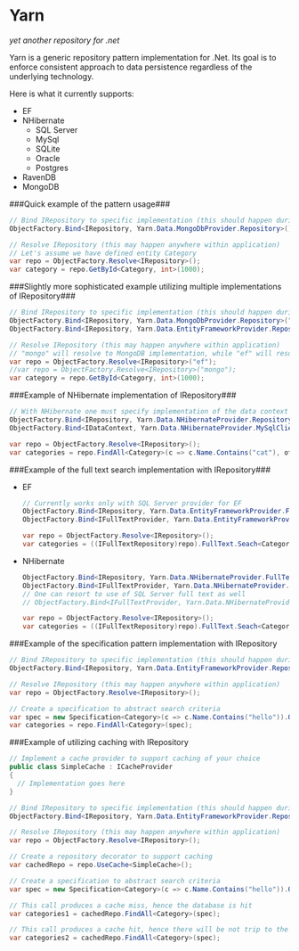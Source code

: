 Yarn
====
*yet another repository for .net*

Yarn is a generic repository pattern implementation for .Net.
Its goal is to enforce consistent approach to data persistence regardless of the underlying technology.

Here is what it currently supports:
- EF
- NHibernate
  - SQL Server
  - MySql
  - SQLite
  - Oracle
  - Postgres
- RavenDB
- MongoDB

###Quick example of the pattern usage###

```c#
// Bind IRepository to specific implementation (this should happen during application startup)
ObjectFactory.Bind<IRepository, Yarn.Data.MongoDbProvider.Repository>();

// Resolve IRepository (this may happen anywhere within application)
// Let's assume we have defined entity Category
var repo = ObjectFactory.Resolve<IRepository>();
var category = repo.GetById<Category, int>(1000);
```

###Slightly more sophisticated example utilizing multiple implementations of IRepository###

```c#
// Bind IRepository to specific implementation (this should happen during application startup)
ObjectFactory.Bind<IRepository, Yarn.Data.MongoDbProvider.Repository>("mongo");
ObjectFactory.Bind<IRepository, Yarn.Data.EntityFrameworkProvider.Repository>("ef");

// Resolve IRepository (this may happen anywhere within application)
// "mongo" will resolve to MongoDB implementation, while "ef" will resolve to EF implementation
var repo = ObjectFactory.Resolve<IRepository>("ef");
//var repo = ObjectFactory.Resolve<IRepository>("mongo");
var category = repo.GetById<Category, int>(1000);
```

###Example of NHibernate implementation of IRepository###

```c#
// With NHibernate one must specify implementation of the data context to be used with repository
ObjectFactory.Bind<IRepository, Yarn.Data.NHibernateProvider.Repository>();
ObjectFactory.Bind<IDataContext, Yarn.Data.NHibernateProvider.MySqlClient.MySqlDataContext>();

var repo = ObjectFactory.Resolve<IRepository>();
var categories = repo.FindAll<Category>(c => c.Name.Contains("cat"), offset: 50, limit: 10);
```

###Example of the full text search implementation with IRepository###

- EF

  ```c#
  // Currently works only with SQL Server provider for EF
  ObjectFactory.Bind<IRepository, Yarn.Data.EntityFrameworkProvider.FullTextRepository>();
  ObjectFactory.Bind<IFullTextProvider, Yarn.Data.EntityFrameworkProvider.SqlClient.SqlFullTextProvider>();
  
  var repo = ObjectFactory.Resolve<IRepository>();
  var categories = ((IFullTextRepository)repo).FullText.Seach<Category>("hello world");
  ```

- NHibernate

  ```c#
  ObjectFactory.Bind<IRepository, Yarn.Data.NHibernateProvider.FullTextRepository>();
  ObjectFactory.Bind<IFullTextProvider, Yarn.Data.NHibernateProvider.LuceneClient.LuceneFullTextProvider>();
  // One can resort to use of SQL Server full text as well
  // ObjectFactory.Bind<IFullTextProvider, Yarn.Data.NHibernateProvider.SqlClient.SqlFullTextProvider>();
  
  var repo = ObjectFactory.Resolve<IRepository>();
  var categories = ((IFullTextRepository)repo).FullText.Seach<Category>("hello world");
  ```
  
###Example of the specification pattern implementation with IRepository

```c#
// Bind IRepository to specific implementation (this should happen during application startup)
ObjectFactory.Bind<IRepository, Yarn.Data.EntityFrameworkProvider.Repository>();

// Resolve IRepository (this may happen anywhere within application)
var repo = ObjectFactory.Resolve<IRepository>();

// Create a specification to abstract search criteria
var spec = new Specification<Category>(c => c.Name.Contains("hello")).Or(c => c.Name.Contains("world"));
var categories = repo.FindAll<Category>(spec);
```

###Example of utilizing caching with IRepository

```c#
// Implement a cache provider to support caching of your choice
public class SimpleCache : ICacheProvider
{
  // Implementation goes here
}

// Bind IRepository to specific implementation (this should happen during application startup)
ObjectFactory.Bind<IRepository, Yarn.Data.EntityFrameworkProvider.Repository>();

// Resolve IRepository (this may happen anywhere within application)
var repo = ObjectFactory.Resolve<IRepository>();

// Create a repository decorator to support caching
var cachedRepo = repo.UseCache<SimpleCache>();

// Create a specification to abstract search criteria
var spec = new Specification<Category>(c => c.Name.Contains("hello")).Or(c => c.Name.Contains("world"));

// This call produces a cache miss, hence the database is hit
var categories1 = cachedRepo.FindAll<Category>(spec);

// This call produces a cache hit, hence there will be not trip to the database
var categories2 = cachedRepo.FindAll<Category>(spec);
```
